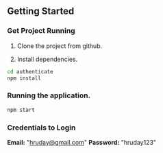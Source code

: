 ## Getting Started

### Get Project Running
1. Clone the project from github.

2. Install dependencies.
```bash
cd authenticate
npm install
```

### Running the application.
```bash
npm start
```

### Credentials to Login
**Email:** "hruday@gmail.com"
**Password:** "hruday123"
